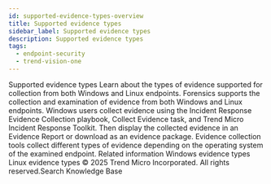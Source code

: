 ```yaml
---
id: supported-evidence-types-overview
title: Supported evidence types
sidebar_label: Supported evidence types
description: Supported evidence types
tags:
  - endpoint-security
  - trend-vision-one
---
```


 Supported evidence types Learn about the types of evidence supported for collection from both Windows and Linux endpoints. Forensics supports the collection and examination of evidence from both Windows and Linux endpoints. Windows users collect evidence using the Incident Response Evidence Collection playbook, Collect Evidence task, and Trend Micro Incident Response Toolkit. Then display the collected evidence in an Evidence Report or download as an evidence package. Evidence collection tools collect different types of evidence depending on the operating system of the examined endpoint. Related information Windows evidence types Linux evidence types © 2025 Trend Micro Incorporated. All rights reserved.Search Knowledge Base